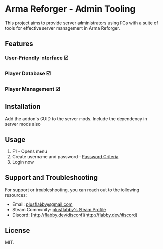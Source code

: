 # Arma Reforger - Admin Tooling

This project aims to provide server administrators using PCs with a suite of tools for effective server management in Arma Reforger.

## Features

### User-Friendly Interface ☑️
### Player Database ☑️
### Player Management ☑️

## Installation

Add the addon's GUID to the server mods.
Include the dependency in server mods also.

## Usage

1. F1 - Opens menu
2. Create username and password - [Password Criteria](https://github.com/plusflabby/effective-dollop/wiki/AT-Password(s)#password-criteria)
3. Login now

## Support and Troubleshooting

For support or troubleshooting, you can reach out to the following resources:

- Email: [plusflabby@gmail.com](mailto:plusflabby@gmail.com)
- Steam Community: [plusflabby's Steam Profile](https://steamcommunity.com/id/plusflabby)
- Discord: [http://flabby.dev/discord](http://flabby.dev/discord)

## License

MIT.
